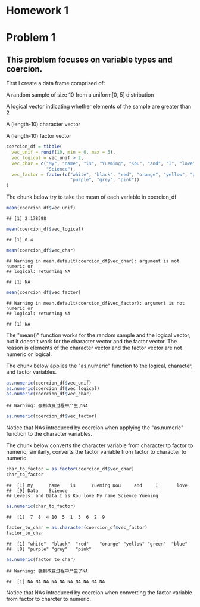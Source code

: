 Homework 1
================

Problem 1
=========

This problem focuses on variable types and coercion.
----------------------------------------------------

First I create a data frame comprised of:

A random sample of size 10 from a uniform\[0, 5\] distribution

A logical vector indicating whether elements of the sample are greater than 2

A (length-10) character vector

A (length-10) factor vector

``` r
coercion_df = tibble(
  vec_unif = runif(10, min = 0, max = 5),
  vec_logical = vec_unif > 2,
  vec_char = c("My", "name", "is", "Yueming", "Kou", "and", "I", "love", "Data", 
               "Science"),
  vec_factor = factor(c("white", "black", "red", "orange", "yellow", "green", "blue", 
                        "purple", "grey", "pink"))
)
```

The chunk below try to take the mean of each variable in coercion\_df

``` r
mean(coercion_df$vec_unif)
```

    ## [1] 2.178598

``` r
mean(coercion_df$vec_logical)
```

    ## [1] 0.4

``` r
mean(coercion_df$vec_char)
```

    ## Warning in mean.default(coercion_df$vec_char): argument is not numeric or
    ## logical: returning NA

    ## [1] NA

``` r
mean(coercion_df$vec_factor)
```

    ## Warning in mean.default(coercion_df$vec_factor): argument is not numeric or
    ## logical: returning NA

    ## [1] NA

The "mean()" function works for the random sample and the logical vector, but it doesn't work for the character vector and the factor vector. The reason is elements of the character vector and the factor vector are not numeric or logical.

The chunk below applies the "as.numeric" function to the logical, character, and factor variables.

``` r
as.numeric(coercion_df$vec_unif)
as.numeric(coercion_df$vec_logical)
as.numeric(coercion_df$vec_char)
```

    ## Warning: 强制改变过程中产生了NA

``` r
as.numeric(coercion_df$vec_factor)
```

Notice that NAs introduced by coercion when applying the "as.numeric" function to the character variables.

The chunk below converts the character variable from character to factor to numeric; similarly, converts the factor variable from factor to character to numeric.

``` r
char_to_factor = as.factor(coercion_df$vec_char)
char_to_factor
```

    ##  [1] My      name    is      Yueming Kou     and     I       love   
    ##  [9] Data    Science
    ## Levels: and Data I is Kou love My name Science Yueming

``` r
as.numeric(char_to_factor)
```

    ##  [1]  7  8  4 10  5  1  3  6  2  9

``` r
factor_to_char = as.character(coercion_df$vec_factor)
factor_to_char
```

    ##  [1] "white"  "black"  "red"    "orange" "yellow" "green"  "blue"  
    ##  [8] "purple" "grey"   "pink"

``` r
as.numeric(factor_to_char)
```

    ## Warning: 强制改变过程中产生了NA

    ##  [1] NA NA NA NA NA NA NA NA NA NA

Notice that NAs introduced by coercion when converting the factor variable from factor to charcter to numeric.
